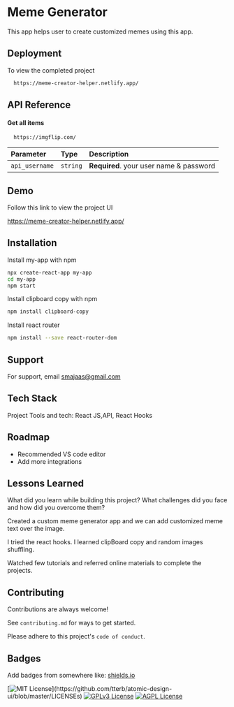 
# Meme Generator

This app helps user to create customized memes using this app.




## Deployment

To view the completed project

```bash
  https://meme-creator-helper.netlify.app/
```


## API Reference

#### Get all items

```http
  https://imgflip.com/
```

| Parameter | Type     | Description                |
| :-------- | :------- | :------------------------- |
| `api_username` | `string` | **Required**. your user name & password |

#### 





## Demo

Follow this link to view the project UI 

  https://meme-creator-helper.netlify.app/



  

## Installation

Install my-app with npm

```bash
npx create-react-app my-app
cd my-app
npm start
```

Install clipboard copy with npm

```bash
npm install clipboard-copy
```
Install react router

```bash
npm install --save react-router-dom
```
    
## Support

For support, email smajaas@gmail.com 


## Tech Stack

Project Tools and tech: React JS,API, React Hooks


## Roadmap

- Recommended VS code editor
- Add more integrations


## Lessons Learned

What did you learn while building this project? What challenges did you face and how did you overcome them?

Created a custom meme generator app and we can add customized meme text over the image.

I tried the react hooks. I learned clipBoard copy and random images shuffling.

Watched few tutorials and referred online materials to complete the projects.



## Contributing

Contributions are always welcome!

See `contributing.md` for ways to get started.

Please adhere to this project's `code of conduct`.


## Badges

Add badges from somewhere like: [shields.io](https://shields.io/)

[![MIT License](https://img.shields.io/apm/l/atomic-design-ui.svg?)](https://github.com/tterb/atomic-design-ui/blob/master/LICENSEs)
[![GPLv3 License](https://img.shields.io/badge/License-GPL%20v3-yellow.svg)](https://opensource.org/licenses/)
[![AGPL License](https://img.shields.io/badge/license-AGPL-blue.svg)](http://www.gnu.org/licenses/agpl-3.0)

